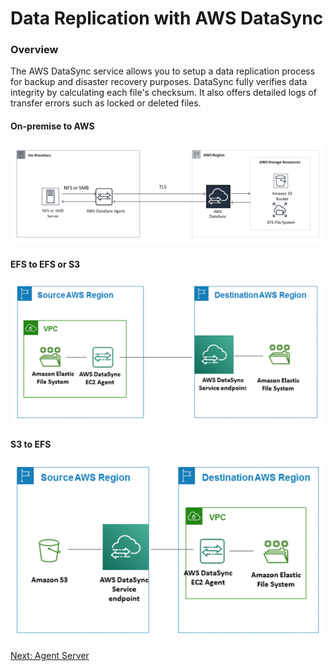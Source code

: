 # Data Replication with AWS DataSync

### Overview

The AWS DataSync service allows you to setup a data replication process for backup and disaster recovery purposes. DataSync fully verifies data integrity by calculating each file's checksum. It also offers detailed logs of transfer errors such as locked or deleted files.

#### On-premise to AWS
![On-prem](/docs/images/on-prem-2-aws.png)

#### EFS to EFS or S3
![EFS](/docs/images/efs-2-efs-s3.png)

#### S3 to EFS
![S3](/docs/images/s3-2-efs.png)

[Next: Agent Server](/docs/source.md)
